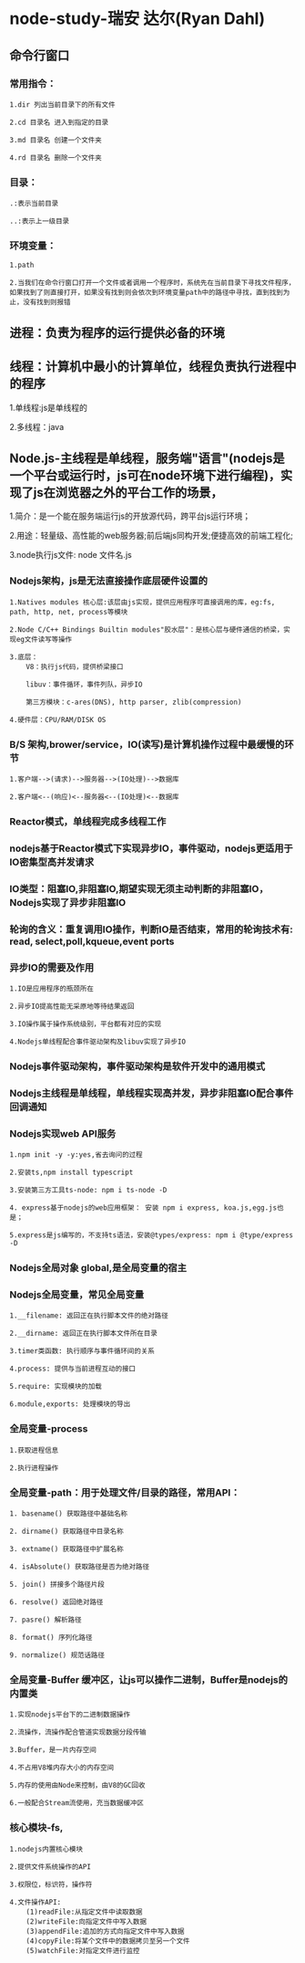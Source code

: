# node-study-瑞安 达尔(Ryan Dahl)
## 命令行窗口
### 常用指令：
    1.dir 列出当前目录下的所有文件

    2.cd 目录名 进入到指定的目录

    3.md 目录名 创建一个文件夹

    4.rd 目录名 删除一个文件夹

### 目录：
    .:表示当前目录

    ..:表示上一级目录
### 环境变量：
    1.path

    2.当我们在命令行窗口打开一个文件或者调用一个程序时，系统先在当前目录下寻找文件程序，如果找到了则直接打开，如果没有找到则会依次到环境变量path中的路径中寻找，直到找到为止，没有找到则报错
## 进程：负责为程序的运行提供必备的环境
## 线程：计算机中最小的计算单位，线程负责执行进程中的程序
   1.单线程:js是单线程的

   2.多线程：java
## Node.js-主线程是单线程，服务端"语言"(nodejs是一个平台或运行时，js可在node环境下进行编程)，实现了js在浏览器之外的平台工作的场景，
   1.简介：是一个能在服务端运行js的开放源代码，跨平台js运行环境；

   2.用途：轻量级、高性能的web服务器;前后端js同构开发;便捷高效的前端工程化;
   
   3.node执行js文件: node 文件名.js
### Nodejs架构，js是无法直接操作底层硬件设置的
    1.Natives modules 核心层:该层由js实现，提供应用程序可直接调用的库，eg:fs, path, http, net, process等模块

    2.Node C/C++ Bindings Builtin modules"胶水层"：是核心层与硬件通信的桥梁，实现eg文件读写等操作

    3.底层：
        V8：执行js代码，提供桥梁接口

        libuv：事件循环，事件列队，异步IO

        第三方模块：c-ares(DNS), http parser, zlib(compression)

    4.硬件层：CPU/RAM/DISK OS
### B/S 架构,brower/service，IO(读写)是计算机操作过程中最缓慢的环节
    1.客户端-->(请求)-->服务器-->(IO处理)-->数据库

    2.客户端<--(响应)<--服务器<--(IO处理)<--数据库
### Reactor模式，单线程完成多线程工作
### nodejs基于Reactor模式下实现异步IO，事件驱动，nodejs更适用于IO密集型高并发请求
### IO类型：阻塞IO,非阻塞IO,期望实现无须主动判断的非阻塞IO，Nodejs实现了异步非阻塞IO
### 轮询的含义：重复调用IO操作，判断IO是否结束，常用的轮询技术有: read, select,poll,kqueue,event ports
### 异步IO的需要及作用
    1.IO是应用程序的瓶颈所在

    2.异步IO提高性能无采原地等待结果返回

    3.IO操作属于操作系统级别，平台都有对应的实现

    4.Nodejs单线程配合事件驱动架构及libuv实现了异步IO
### Nodejs事件驱动架构，事件驱动架构是软件开发中的通用模式
### Nodejs主线程是单线程，单线程实现高并发，异步非阻塞IO配合事件回调通知
### Nodejs实现web API服务
    1.npm init -y -y:yes,省去询问的过程

    2.安装ts,npm install typescript

    3.安装第三方工具ts-node: npm i ts-node -D

    4. express基于nodejs的web应用框架： 安装 npm i express, koa.js,egg.js也是；

    5.express是js编写的，不支持ts语法，安装@types/express: npm i @type/express -D
### Nodejs全局对象 global,是全局变量的宿主
### Nodejs全局变量，常见全局变量
    1.__filename: 返回正在执行脚本文件的绝对路径

    2.__dirname: 返回正在执行脚本文件所在目录

    3.timer类函数: 执行顺序与事件循环间的关系

    4.process: 提供与当前进程互动的接口

    5.require: 实现模块的加载

    6.module,exports: 处理模块的导出
### 全局变量-process
    1.获取进程信息

    2.执行进程操作
### 全局变量-path：用于处理文件/目录的路径，常用API：
    1. basename() 获取路径中基础名称

    2. dirname() 获取路径中目录名称

    3. extname() 获取路径中扩展名称

    4. isAbsolute() 获取路径是否为绝对路径

    5. join() 拼接多个路径片段

    6. resolve() 返回绝对路径

    7. pasre() 解析路径

    8. format() 序列化路径

    9. normalize() 规范话路径
### 全局变量-Buffer 缓冲区，让js可以操作二进制，Buffer是nodejs的内置类
    1.实现nodejs平台下的二进制数据操作

    2.流操作，流操作配合管道实现数据分段传输

    3.Buffer，是一片内存空间

    4.不占用V8堆内存大小的内存空间

    5.内存的使用由Node来控制，由V8的GC回收

    6.一般配合Stream流使用，充当数据缓冲区
### 核心模块-fs,
    1.nodejs内置核心模块

    2.提供文件系统操作的API

    3.权限位，标识符，操作符

    4.文件操作API:
        (1)readFile:从指定文件中读取数据
        (2)writeFile:向指定文件中写入数据
        (3)appendFile:追加的方式向指定文件中写入数据
        (4)copyFile:将某个文件中的数据拷贝至另一个文件
        (5)watchFile:对指定文件进行监控

